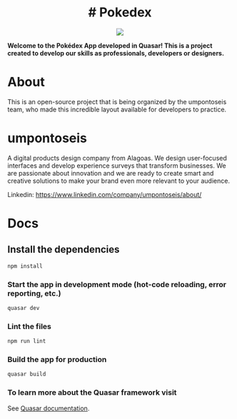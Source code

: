 <h1 align="center">
# Pokedex
</h1>

<p align="center">
  <img src="https://user-images.githubusercontent.com/19561240/81871794-eaf2f480-954e-11ea-91ec-425555dc8592.png" />
</p>

<strong>Welcome to the Pokédex App developed in Quasar! This is a project created to develop our skills as professionals, developers or designers.</strong>

# About

This is an open-source project that is being organized by the umpontoseis team, who made this incredible layout available for developers to practice.

# umpontoseis

A digital products design company from Alagoas. We design user-focused interfaces and develop experience surveys that transform businesses. We are passionate about innovation and we are ready to create smart and creative solutions to make your brand even more relevant to your audience.

Linkedin: https://www.linkedin.com/company/umpontoseis/about/

# Docs

## Install the dependencies

```bash
npm install
```

### Start the app in development mode (hot-code reloading, error reporting, etc.)

```bash
quasar dev
```

### Lint the files

```bash
npm run lint
```

### Build the app for production

```bash
quasar build
```

### To learn more about the Quasar framework visit

See [Quasar documentation](https://quasar.dev).
